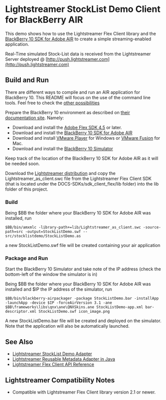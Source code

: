 # Lightstreamer StockList Demo Client for BlackBerry AIR #

This demo shows how to use the Lightstreamer Flex Client library and the [BlackBerry 10 SDK for Adobe AIR](http://developer.blackberry.com/air/) to create a simple streaming-enabled application.

Real-Time simulated Stock-List data is received from the Lightstreamer Server deployed @ [http://push.lightstreamer.com](http://push.lightstreamer.com)

## Build and Run ##

There are different ways to compile and run an AIR application for BlackBerry 10. This README will focus on the use of the command line tools. Feel free to check the [other possibilities](http://developer.blackberry.com/air/)

Prepare the BlackBerry 10 environment as described on [their documentation site](http://developer.blackberry.com/air/documentation/bb10/install_the_ph_platform_blackber_2006017.html).
Namely:
*   Download and install the [Adobe Flex SDK 4.5](http://opensource.adobe.com/wiki/display/flexsdk/Downloads) or later.
*   Download and install the [BlackBerry 10 SDK for Adobe AIR](https://developer.blackberry.com/air/download/)
*   Download and install [VMware Player](http://www.vmware.com/products/player/) for Windows or [VMware Fusion](http://www.vmware.com/products/fusion/overview.html) for Mac.
*   Download and install the [BlackBerry 10 Simulator](https://developer.blackberry.com/devzone/develop/simulator/simulator_installing.html)

Keep track of the location of the BlackBerry 10 SDK for Adobe AIR as it will be needed soon.

Download the [Lightstreamer distribution](http://www.lightstreamer.com/download) and copy the Lightstreamer_as_client.swc file from the Lightstreamer Flex Client SDK (that is located under the DOCS-SDKs/sdk_client_flex/lib folder) into the lib folder of this project.

### Build ###

Being $BB the folder where your BlackBerry 10 SDK for Adobe AIR was installed, run

```
$BB/bin/amxmlc -library-path+=lib/Lightstreamer_as_client.swc -source-path=src -output=StockListDemo.swf -- src/stocklistdemo/StockListDemo.as
```

a new StockListDemo.swf file will be created containing your air application 

### Package and Run ###

Start the BlackBerry 10 Simulator and take note of the IP address (check the bottom-left of the window the simulator is in)

Being $BB the folder where your BlackBerry 10 SDK for Adobe AIR was installed and $IP the IP address of the simulator, run

```
$BB/bin/blackberry-airpackager -package StockListDemo.bar -installApp -launchApp -device $IP -forceAirVersion 3.1 -ane $BB\frameworks\libs\qnx\ane\QNXSkins.ane StockListDemo-app.xml bar-descriptor.xml StockListDemo.swf icon_image.png
```

A new StockListDemo.bar file will be created and deployed on the simulator. Note that the application will also be automatically launched.

## See Also ##

*   [Lightstreamer StockList Demo Adapter](https://github.com/Weswit/Lightstreamer-example-Stocklist-adapter-java)
*   [Lightstreamer Reusable Metadata Adapter in Java](https://github.com/Weswit/Lightstreamer-example-ReusableMetadata-adapter-java)
*   [Lightstreamer Flex Client API Reference](http://www.lightstreamer.com/docs/client_flex_api/index.html)

## Lightstreamer Compatibility Notes ##

*   Compatible with Lightstreamer Flex Client library version 2.1 or newer.
